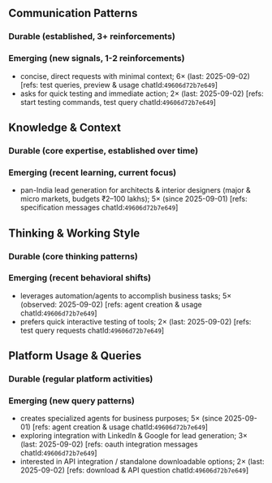 ## Communication Patterns
### Durable (established, 3+ reinforcements)

### Emerging (new signals, 1-2 reinforcements)
- concise, direct requests with minimal context; 6× (last: 2025-09-02) [refs: test queries, preview & usage chatId:`49606d72b7e649`]
- asks for quick testing and immediate action; 2× (last: 2025-09-02) [refs: start testing commands, test query chatId:`49606d72b7e649`]

## Knowledge & Context
### Durable (core expertise, established over time)

### Emerging (recent learning, current focus)
- pan-India lead generation for architects & interior designers (major & micro markets, budgets ₹2–100 lakhs); 5× (since 2025-09-01) [refs: specification messages chatId:`49606d72b7e649`]

## Thinking & Working Style
### Durable (core thinking patterns)

### Emerging (recent behavioral shifts)
- leverages automation/agents to accomplish business tasks; 5× (observed: 2025-09-02) [refs: agent creation & usage chatId:`49606d72b7e649`]
- prefers quick interactive testing of tools; 2× (last: 2025-09-02) [refs: test query requests chatId:`49606d72b7e649`]

## Platform Usage & Queries
### Durable (regular platform activities)

### Emerging (new query patterns)
- creates specialized agents for business purposes; 5× (since 2025-09-01) [refs: agent creation & usage chatId:`49606d72b7e649`]
- exploring integration with LinkedIn & Google for lead generation; 3× (last: 2025-09-02) [refs: oauth integration messages chatId:`49606d72b7e649`]
- interested in API integration / standalone downloadable options; 2× (last: 2025-09-02) [refs: download & API question chatId:`49606d72b7e649`]